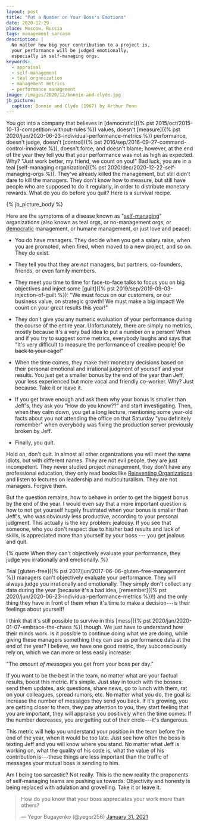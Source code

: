 ```yaml
---
layout: post
title: "Put a Number on Your Boss's Emotions"
date: 2020-12-29
place: Moscow, Russia
tags: management sarcasm
description: |
  No matter how big your contribution to a project is,
  your performance will be judged emotionally,
  especially in self-managing orgs.
keywords:
  - appraisal
  - self-management
  - teal organization
  - management metrics
  - performance management
image: /images/2020/12/bonnie-and-clyde.jpg
jb_picture:
  caption: Bonnie and Clyde (1967) by Arthur Penn
---
```


You got into a company that believes in
[democratic]({% pst 2015/oct/2015-10-13-competition-without-rules %})
values, doesn't [measure]({% pst 2020/jun/2020-06-23-individual-performance-metrics %})
performance, doesn't judge, doesn't
[control]({% pst 2016/sep/2016-09-27-command-control-innovate %}), doesn't force, and
doesn't blame; however, at the end of the year they tell you that
your performance was not as high as expected. Why?
"Just work better, my friend, we count on you!"
Bad luck, you are in a teal [self-managing organization]({% pst 2020/dec/2020-12-22-self-managing-orgs %}). 
They've already
killed the management, but still didn't dare to kill the managers.
They don't know how to measure, but still have people who are
supposed to do it regularly, in order to distribute monetary rewards.
What do you do before you quit? Here is a survival recipe.

<!--more-->

{% jb_picture_body %}

Here are the symptoms of a disease known as
"[self-managing](https://en.wikipedia.org/wiki/Workers'_self-management)"
organizations (also known as teal orgs, or no-management orgs, or
[democratic](https://en.wikipedia.org/wiki/Management_style#Democratic)
management, or humane management, or just love and peace):

  * You do have managers. They decide when you get a salary raise,
    when you are promoted, when fired, when moved to a new project,
    and so on. They do exist.

  * They tell you that they are _not_ managers, but partners,
    co-founders, friends, or even family members.

  * They meet you time to time for face-to-face talks
    to focus you on big objectives and inject some
    [guilt]({% pst 2019/sep/2019-09-03-injection-of-guilt %}):
    "We must focus on our customers, or our business value, on strategic
    growth! We must make a big impact! We count on your great results
    this year!"

  * They don't give you any numeric evaluation of your performance
    during the course of the entire year.
    Unfortunately, there are simply no metrics, mostly because it's a very bad idea
    to put a number on a person! When and if you try to suggest some metrics,
    everybody laughs and says that "It's very difficult to measure
    the performance of creative people! <del>Go back to your cage!</del>"

  * When the time comes, they make their monetary decisions based on their personal
    emotional and irrational judgment of yourself and your results.
    You just get a smaller bonus by the end of the year than Jeff, your
    less experienced but more vocal and friendly co-worker.
    Why? Just because. Take it or leave it.

  * If you get brave enough and ask them why your bonus is smaller
    than Jeff's, they ask you "How do you know??"
    and start investigating. Then, when they
    calm down, you get a long lecture, mentioning some year-old
    facts about you not attending the office on that Saturday
    "you definitely remember" when everybody was fixing the production
    server previously broken by Jeff.

  * Finally, you quit.

Hold on, don't quit. In almost all other organizations you will
meet the same idiots, but with different names. They are not evil people,
they are just incompetent. They never studied project management, they
don't have any professional education, they only read books like
[Reinventing Organizations](https://amzn.to/3mgxt7k) and listen
to lectures on leadership and multiculturalism. They are not managers.
Forgive them.

But the question remains, how to behave in order to get the biggest
bonus by the end of the year. I would even say that a more important question
is how to not get yourself hugely frustrated when your bonus is smaller
than Jeff's, who was obviously less productive, according to your personal
judgment. This actually is the key problem: jealousy. If you see
that someone, who you don't respect due to his/her bad results and lack
of skills, is appreciated more than yourself by your boss ---
you get jealous and quit.

{% quote When they can't objectively evaluate your performance, they judge you irrationally and emotionally. %}

Teal [gluten-free]({% pst 2017/jun/2017-06-06-gluten-free-management %})
managers can't objectively evaluate your performance.
They will always judge you irrationally and emotionally. They simply
don't collect any data during the year (because it's a bad idea,
[remember]({% pst 2020/jun/2020-06-23-individual-performance-metrics %})!)
and the only thing they have in front of them when it's time to make
a decision---is their feelings about yourself!

I think that it's still possible to survive in this
[mess]({% pst 2020/jan/2020-01-07-embrace-the-chaos %}) though. We just
have to understand how their minds work.
Is it possible to continue doing what we are doing, while
giving these managers something they can use as performance data at the
end of the year? I believe, we have one good metric, they subconsciously
rely on, which we can more or less easily increase:

"The _amount of messages_ you get from your boss per day."

If you want to be the best in the team, no matter what are your
factual results, boost this metric. It's simple. Just stay in touch
with the bosses: send them updates, ask questions, share news, go
to lunch with them, rat on your colleagues, spread rumors, etc.
No matter what you do, the goal is: increase the number of messages
they send you back. If it's growing, you are getting closer to them,
they pay attention to you, they start feeling that you are important,
they will appraise you positively when the time comes. If the number
decreases, you are getting out of their circle---it's dangerous.

This metric will help you understand your position in the team before
the end of the year, when it would be too late. Just see how often the boss
is texting Jeff and you will know where you stand. No matter
what Jeff is working on, what the quality of his code is, what the
value of his contribution is---these things are less important than the
traffic of messages your mutual boss is sending to him.

Am I being too sarcastic? Not really. This is the new reality
the proponents of self-managing teams are pushing us towards:
Objectivity and honesty is being replaced with adulation and grovelling.
Take it or leave it.


<blockquote class="twitter-tweet"><p lang="en" dir="ltr">How do you know that your boss appreciates your work more than others?</p>&mdash; Yegor Bugayenko (@yegor256) <a href="https://twitter.com/yegor256/status/1355972734614974464?ref_src=twsrc%5Etfw">January 31, 2021</a></blockquote> <script async src="https://platform.twitter.com/widgets.js" charset="utf-8"></script>
